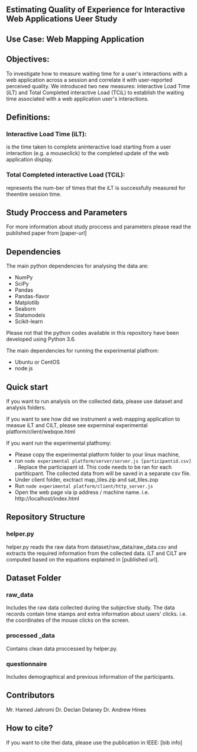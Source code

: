 ## Estimating Quality of Experience for Interactive Web Applications Ueer Study 
## Use Case: Web Mapping Application
## Objectives:
To investigate how to measure waiting time for a user's interactions with a web application across a session and correlate it with user-reported perceived quality.  We introduced  two new measures: interactive Load Time (iLT) and Total Completed interactive Load (TCiL) to establish the waiting time associated with a web application user's interactions. 

## Definitions:
### Interactive Load Time (iLT):
 is the time taken to complete aninteractive load starting from a user interaction (e.g. a mouseclick) to the completed update of the web application display.
### Total Completed interactive Load (TCiL):
represents the num-ber  of  times  that  the  iLT  is  successfully  measured  for  theentire session time. 

## Study Proccess and Parameters
For more information about study proccess and parameters please read the published paper from [paper-url]

## Dependencies
The main python dependencies for analysing the data are:
- NumPy
- SciPy
- Pandas
- Pandas-flavor
- Matplotlib
- Seaborn
- Statsmodels
- Scikit-learn

Please not that the python codes available in this repository have been developed using Python 3.6. 

The main dependencies for running the experimental platfrom:
- Ubuntu or CentOS
- node js

## Quick start

If you want to run analysis on the collected data, please use dataset and analysis folders.

If you want to see how did we instrument a web mapping application to measue iLT and CiLT, please see experminal experimental platform/client/webqoe.html

If you want run the experimental platfromy:

- Please copy  the  experimental platform folder to your linux machine,
- run ``` node experimental platform/server/server.js [participantid.csv] ``` . Replace the particiapant id. This code needs to be ran for each partiticpant. The collected data from  will be saved in a separate csv file. 
- Under client folder, exctract map_tiles.zip and sat_tiles.zop
- Run ``` node experimental platform/client/http_server.js ``` 
- Open the web page via ip address / machine name. i.e. http://localhost/index.html 

## Repository Structure 

### helper.py

helper.py reads the raw data from dataset/raw_data/raw_data.csv and extracts the required information from the collected data. iLT and CiLT are computed based on the equations explained in [published url].

## Dataset Folder 

### raw_data

Includes the raw data collected during the subjective study. The data records contain time stamps and extra information about users' clicks. i.e. the coordinates of the mouse clicks on the screen.  

### processed _data 

Contains clean data proccessed by helper.py.


### questionnaire 
Includes demographical and previous information of the participants.

## Contributors
Mr. Hamed Jahromi
Dr. Declan Delaney
Dr. Andrew Hines 

## How to cite?
If you want to cite thei data, please use the publication in IEEE:
[bib info]
